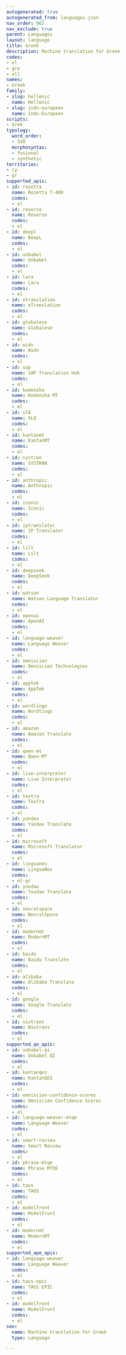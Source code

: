 ```yaml
---
autogenerated: true
autogenerated_from: languages.json
nav_order: 962
nav_exclude: true
parent: Languages
layout: language
title: Greek
description: Machine translation for Greek
codes:
- el
- gre
- ell
names:
- Greek
family:
- slug: hellenic
  name: Hellenic
- slug: indo-european
  name: Indo-European
scripts:
- Grek
typology:
  word_order:
  - SVO
  morphosyntax:
  - fusional
  - synthetic
territories:
- cy
- gr
supported_apis:
- id: rozetta
  name: Rozetta T-400
  codes:
  - el
- id: reverso
  name: Reverso
  codes:
  - el
- id: deepl
  name: DeepL
  codes:
  - el
- id: unbabel
  name: Unbabel
  codes:
  - el
- id: lara
  name: Lara
  codes:
  - el
- id: etranslation
  name: eTranslation
  codes:
  - el
- id: globalese
  name: Globalese
  codes:
  - el
- id: widn
  name: Widn
  codes:
  - el
- id: sap
  name: SAP Translation Hub
  codes:
  - el
- id: kodensha
  name: Kodensha MT
  codes:
  - el
- id: xl8
  name: XL8
  codes:
  - el
- id: kantanmt
  name: KantanMT
  codes:
  - el
- id: systran
  name: SYSTRAN
  codes:
  - el
- id: anthropic
  name: Anthropic
  codes:
  - el
- id: iconic
  name: Iconic
  codes:
  - el
- id: iptranslator
  name: IP Translator
  codes:
  - el
- id: lilt
  name: Lilt
  codes:
  - el
- id: deepseek
  name: DeepSeek
  codes:
  - el
- id: watson
  name: Watson Language Translator
  codes:
  - el
- id: openai
  name: OpenAI
  codes:
  - el
- id: language-weaver
  name: Language Weaver
  codes:
  - el
- id: omniscien
  name: Omniscien Technologies
  codes:
  - el
- id: apptek
  name: AppTek
  codes:
  - el
- id: wordlingo
  name: Wordlingo
  codes:
  - el
- id: amazon
  name: Amazon Translate
  codes:
  - el
- id: qwen-mt
  name: Qwen-MT
  codes:
  - el
- id: live-interpreter
  name: Live Interpreter
  codes:
  - el
- id: textra
  name: TexTra
  codes:
  - el
- id: yandex
  name: Yandex Translate
  codes:
  - el
- id: microsoft
  name: Microsoft Translator
  codes:
  - el
- id: lingvanex
  name: LingvaNex
  codes:
  - el-gr
- id: youdao
  name: Youdao Translate
  codes:
  - el
- id: neuralspace
  name: NeuralSpace
  codes:
  - el
- id: modernmt
  name: ModernMT
  codes:
  - el
- id: baidu
  name: Baidu Translate
  codes:
  - el
- id: alibaba
  name: Alibaba Translate
  codes:
  - el
- id: google
  name: Google Translate
  codes:
  - el
- id: niutrans
  name: Niutrans
  codes:
  - el
supported_qe_apis:
- id: unbabel-qi
  name: Unbabel QI
  codes:
  - el
- id: kantanqes
  name: KantanQES
  codes:
  - el
- id: omniscien-confidence-scores
  name: Omniscien Confidence Scores
  codes:
  - el
- id: language-weaver-mtqe
  name: Language Weaver
  codes:
  - el
- id: smart-review
  name: Smart Review
  codes:
  - el
- id: phrase-mtqe
  name: Phrase MTQE
  codes:
  - el
- id: taus
  name: TAUS
  codes:
  - el
- id: modelfront
  name: ModelFront
  codes:
  - el
- id: modernmt
  name: ModernMT
  codes:
  - el
supported_ape_apis:
- id: language-weaver
  name: Language Weaver
  codes:
  - el
- id: taus-epic
  name: TAUS EPIC
  codes:
  - el
- id: modelfront
  name: ModelFront
  codes:
  - el
seo:
  name: Machine translation for Greek
  type: Language

---
```


